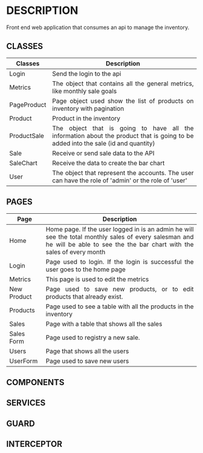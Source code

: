 # DESCRIPTION
Front end web application that consumes an api to manage the inventory.
## CLASSES

 | Classes  | Description |
| ------------- |:-------------:|
| Login      |<div style="text-align: justify;"> Send the login to the api     |
| Metrics      |<div style="text-align: justify;"> The object that contains all the general metrics, like monthly sale goals     |
| PageProduct      |<div style="text-align: justify;"> Page object used show the list of products on inventory with pagination     |
| Product      |<div style="text-align: justify;"> Product in the inventory     |
| ProductSale      |<div style="text-align: justify;"> The object that is going to have all the information about the product that is going to be added into the sale (id and quantity)    |
| Sale      |<div style="text-align: justify;"> Receive or send sale data to the API     |
| SaleChart      |<div style="text-align: justify;"> Receive the data to create the bar chart     |
| User      |<div style="text-align: justify;"> The object that represent the accounts. The user can have the role of 'admin' or the role of 'user'     |

 
 
## PAGES

| Page  | Description |
| ------------- |:-------------:|
| Home      |<div style="text-align: justify;"> Home page. If the user logged in is an admin he will see the total monthly sales of every salesman and he will be able to see the the bar chart with the sales of every month    |
| Login      |<div style="text-align: justify;"> Page used to login. If the login is successful the user goes to the home page    |
| Metrics      |<div style="text-align: justify;"> This page is used to edit the metrics    |
| New Product     |<div style="text-align: justify;"> Page used to save new products, or to edit products that already exist.     |
| Products      |<div style="text-align: justify;"> Page used to see a table with all the products in the inventory    |
| Sales      |<div style="text-align: justify;"> Page with a table that shows all the sales     |
| Sales Form      |<div style="text-align: justify;">Page used to registry a new sale.    |
| Users      |<div style="text-align: justify;"> Page that shows all the users     |
| UserForm      |<div style="text-align: justify;"> Page used to save new users     |

## COMPONENTS

## SERVICES

## GUARD

## INTERCEPTOR
